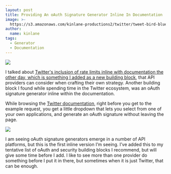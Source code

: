 ```yaml
---
layout: post
title: Providing An oAuth Signature Generator Inline In Documentation
image: >-
  https://s3.amazonaws.com/kinlane-productions2/twitter/tweet-bird-blue-white.png
author:
  name: kinlane
tags:
  - Generator
  - Documentation
---
```

[![](https://s3.amazonaws.com/kinlane-productions2/twitter/tweet-bird-blue-white.png)](https://dev.twitter.com/rest/public)

I talked about [Twitter's inclusion of rate limits inline with documentation the other day, which is something I added as a new building block](http://apievangelist.com/2014/12/29/adding-rate-limits-for-apis-in-the-documentation-for-each-endpoint/), that API providers can consider when crafting their own strategy. Another building block I found while spending time in the Twitter ecosystem, was an oAuth signature generator inline within the documentation.

While browsing the [Twitter documentation](https://dev.twitter.com/rest/public), right before you get to the example request, you get a little dropdown that lets you select from one of your own applications, and generate an oAuth signature without leaving the page.

[![](http://kinlane-productions2.s3.amazonaws.com/api-evangelist-site/blog/twitter-oauth-signature-generator.png)](https://dev.twitter.com/rest/public)

I am seeing oAuth signature generators emerge in a number of API platforms, but this is the first inline version I’m seeing. I’ve added this to my tentative list of oAuth and security building blocks I recommend, but will give some time before I add. I like to see more than one provider do something before I put it in there, but sometimes when it is just Twitter, that can be enough.